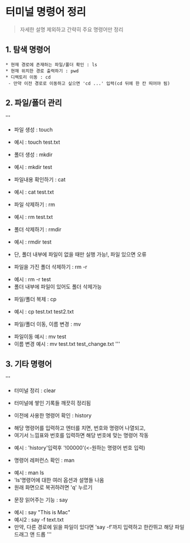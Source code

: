 # 터미널 명령어 정리
> 자세한 설명 제외하고 간략히 주요 명령어만 정리

## 1. 탐색 명령어
```
* 현재 경로에 존재하는 파일/폴더 확인 : ls
* 현재 위치한 경로 출력하기 : pwd
* 디렉토리 이동 : cd
 - 만약 이전 경로로 이동하고 싶으면 'cd ...' 입력(cd 뒤에 한 칸 띄어야 됨)
```

## 2. 파일/폴더 관리
'''
* 파일 생성 : touch
 - 예시 : touch test.txt
* 폴더 생성 : mkdir
 - 예시 : mkdir test
* 파일내용 확인하기 : cat
 - 예시 : cat test.txt
* 파일 삭제하기 : rm
 - 예시 : rm test.txt
* 폴더 삭제하기 : rmdir
 + 예시 : rmdir test
  - 단, 폴더 내부에 파일이 없을 때만 실행 가능!, 파일 있으면 오류
* 파일을 가진 폴더 삭제하기 : rm -r
 - 예시 : rm -r test
 - 폴더 내부에 파일이 있어도 폴더 삭제가능
* 파일/폴더 복제 : cp
 - 예시 : cp test.txt test2.txt
* 파일/폴더 이동, 이름 변경 : mv
 - 파일이동 예시 : mv test
 - 이름 변경 예시 : mv test.txt test_change.txt
'''

## 3. 기타 명령어
'''
* 터미널 정리 : clear
 - 터미널에 쌓인 기록들 깨끗히 정리됨
* 이전에 사용한 명령어 확인 : history
 + 해당 명령어를 입력하고 엔터를 치면, 번호와 명령어 나열되고,
 + 여기서 느낌표와 번호를 입력하면 해당 번호에 맞는 명령어 작동
  - 예시 : 'history'입력후 '!00000'(<-원하는 명령어 번호 입력)
* 명령어 레퍼런스 확인 : man
 - 예시 : man ls
 - 'ls'명령어에 대한 여러 옵션과 설명들 나옴
 - 원래 화면으로 복귀하려면 'q' 누르기
* 문장 읽어주는 기능 : say
 - 예시 : say "This is Mac"
 - 예시2 : say -f text.txt
  - 만약, 다른 경로에 읽을 파일이 있다면 'say -f'까지 입력하고 한칸뛰고 해당 파일 드래그 앤 드롭
'''
